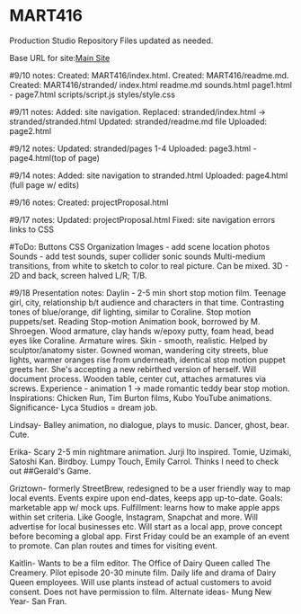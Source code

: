 # MART416
<This content is the property of Eric J Wilsey>

Production Studio Repository
Files updated as needed.

Base URL for site:[Main Site](https://ewilsey.github.io/MART416)


#9/10 notes:
Created: MART416/index.html.
Created: MART416/readme.md.
Created: MART416/stranded/
          index.html
          readme.md
          sounds.html
          page1.html - page7.html
          scripts/script.js
          styles/style.css

#9/11 notes:
Added: site navigation.
Replaced: stranded/index.html -> stranded/stranded.html
Updated:  stranded/readme.md file
Uploaded: page2.html

#9/12 notes:
Updated: stranded/pages 1-4
Uploaded: page3.html - page4.html(top of page)

#9/14 notes:
Added: site navigation to stranded.html
Uploaded: page4.html (full page w/ edits)

#9/16 notes:
Created: projectProposal.html

#9/17 notes:
Updated: projectProposal.html
Fixed: site navigation errors
       links to CSS


#ToDo:
Buttons CSS
Organization
Images - add scene location photos
Sounds - add test sounds, super collider sonic sounds
Multi-medium transitions, from white to sketch to color to real picture. Can be
mixed. 3D - 2D and back, screen halved L/R; T/B.

#9/18 Presentation notes:
Daylin - 2-5 min short stop motion film. Teenage girl, city, relationship b/t
audience and characters in that time. Contrasting tones of blue/orange, dif
lighting, similar to Coraline. Stop motion puppets/set. Reading Stop-motion
Animation book, borrowed by M. Shroegen. Wood armature, clay hands w/epoxy putty,
foam head, bead eyes like Coraline. Armature wires. Skin - smooth, realistic.
Helped by sculptor/anatomy sister. Gowned woman, wandering city streets, blue lights,
warmer oranges rise from underneath, identical stop motion puppet greets her. She's
accepting a new rebirthed version of herself. Will document process. Wooden table,
center cut, attaches armatures via screws. Experience - animation 1 -> made
romantic teddy bear stop motion. Inspirations: Chicken Run, Tim Burton films, Kubo
YouTube animations. Significance- Lyca Studios = dream job.

Lindsay- Balley animation, no dialogue, plays to music. Dancer, ghost, bear. Cute.

Erika- Scary 2-5 min nightmare animation. Jurji Ito inspired. Tomie, Uzimaki,
Satoshi Kan. Birdboy. Lumpy Touch, Emily Carrol. Thinks I need to check out
##Gerald's Game.

Griztown- formerly StreetBrew, redesigned to be a user friendly way to map
local events. Events expire upon end-dates, keeps app up-to-date. Goals:
marketable app w/ mock ups. Fulfillment: learns how to make apple apps within
set criteria. Like Google, Instagram, Snapchat and more. Will advertise for
local businesses etc. Will start as a local app, prove concept before becoming
a global app. First Friday could be an example of an event to promote. Can plan
routes and times for visiting event.

Kaitlin- Wants to be a film editor. The Office of Dairy Queen called The
Creamery. Pilot episode  20-30 minute film. Daily life and drama of Dairy Queen
employees. Will use plants instead of actual customers to avoid consent. Does
not have permission to film. Alternate ideas- Mung New Year- San Fran.   
